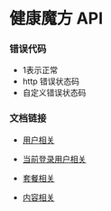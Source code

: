 # 健康魔方 API 

### 错误代码

- 1表示正常 
- http 错误状态码 
- 自定义错误状态码

### 文档链接

- [用户相关](./users.html)

- [当前登录用户相关](./current_user.html)

- [套餐相关](./plan.html)

- [内容相关](./content.html)
